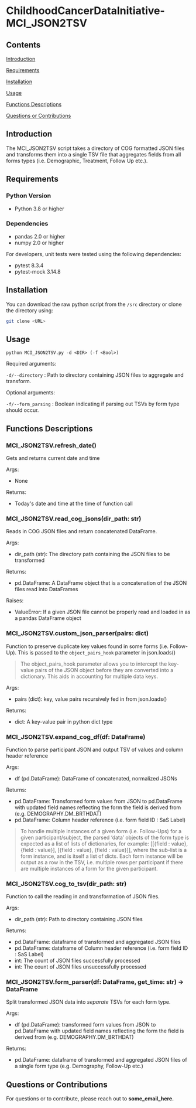 # ChildhoodCancerDataInitiative-MCI_JSON2TSV

## Contents

[Introduction](#introduction)

[Requirements](#requirements)

[Installation](#installation)

[Usage](#usage)

[Functions Descriptions](#functions-descriptions)

[Questions or Contributions](#questions-or-contributions)

## Introduction

The MCI_JSON2TSV script takes a directory of COG formatted JSON files and transforms them into a single TSV file that aggregates fields from all forms types (i.e. Demographic, Treatment, Follow Up etc.).

## Requirements

### Python Version

- Python 3.8 or higher

### Dependencies

- pandas 2.0 or higher
- numpy 2.0 or higher

For developers, unit tests were tested using the following dependencies:

- pytest 8.3.4
- pytest-mock 3.14.8

## Installation

You can download the raw python script from the `/src` directory or clone the directory using: 

```bash
git clone <URL>
```

## Usage

`python MCI_JSON2TSV.py -d <DIR> (-f <Bool>)`

Required arguments:

`-d/--directory` : Path to directory containing JSON files to aggregate and transform.

Optional arguments:

`-f/--form_parsing` : Boolean indicating if parsing out TSVs by form type should occur.

## Functions Descriptions

### MCI_JSON2TSV.refresh_date()

Gets and returns current date and time

Args:
- None

Returns:
- Today's date and time at the time of function call

### MCI_JSON2TSV.read_cog_jsons(dir_path: str)

Reads in COG JSON files and return concatenated DataFrame.

Args:
- dir_path (str): The directory path containing the JSON files to be transformed

Returns:
- pd.DataFrame: A DataFrame object that is a concatenation of the JSON files read into DataFrames

Raises:
- ValueError: If a given JSON file cannot be properly read and loaded in as a pandas DataFrame object

### MCI_JSON2TSV.custom_json_parser(pairs: dict)

Function to preserve duplicate key values found in some forms (i.e. Follow-Up). This is passed to the `object_pairs_hook` parameter in json.loads()

> The object_pairs_hook parameter allows you to intercept the key-value pairs of the JSON object before they are converted into a dictionary. This aids in accounting for multiple data keys.

Args:
- pairs (dict): key, value pairs recursively fed in from json.loads()

Returns:
- dict: A key-value pair in python dict type

### MCI_JSON2TSV.expand_cog_df(df: DataFrame)

Function to parse participant JSON and output TSV of values and column header reference

Args:
- df (pd.DataFrame): DataFrame of concatenated, normalized JSONs

Returns:
- pd.DataFrame: Transformed form values from JSON to pd.DataFrame with updated field names reflecting the form the field is derived from (e.g. DEMOGRAPHY.DM_BRTHDAT)
- pd.DataFrame: Column header reference (i.e. form field ID : SaS Label)

> To handle multiple instances of a given form (i.e. Follow-Ups) for a given participant/subject, the parsed ‘data’ objects of the form type is expected as a list of lists of dictionaries, for example: [[{field : value}, {field : value}], [{field : value}, {field : value}]], where the sub-list is a form instance, and is itself a list of dicts. Each form instance will be output as a row in the TSV, i.e. multiple rows per participant if there are multiple instances of a form for   the given participant.

### MCI_JSON2TSV.cog_to_tsv(dir_path: str)

Function to call the reading in and transformation of JSON files.

Args:
- dir_path (str): Path to directory containing JSON files

Returns:
- pd.DataFrame: dataframe of transformed and aggregated JSON files
- pd.DataFrame: dataframe of Column header reference (i.e. form field ID : SaS Label)
- int: The count of JSON files successfully processed
- int: The count of JSON files unsuccessfully processed

### MCI_JSON2TSV.form_parser(df: DataFrame, get_time: str) → DataFrame

Split transformed JSON data into *separate* TSVs for each form type.

Args:
- df (pd.DataFrame): transformed form values from JSON to pd.DataFrame with updated field names reflecting the form the field is derived from (e.g. DEMOGRAPHY.DM_BRTHDAT)

Returns:
- pd.DataFrame: dataframe of transformed and aggregated JSON files of a single form type (e.g. Demography, Follow-Up etc.)

## Questions or Contributions

For questions or to contribute, please reach out to **some_email_here.**